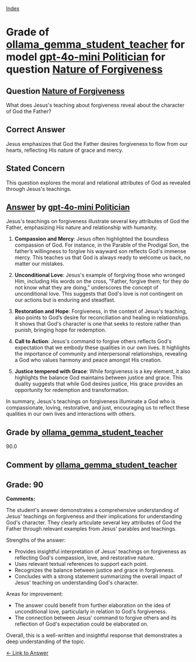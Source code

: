 
[Index](../../../../index.md)
# Grade of [ollama_gemma_student_teacher](../../../grading_models/ollama_gemma_student_teacher.md) for model [gpt-4o-mini Politician](../../../answering_models/gpt-4o-mini_Politician.md) for question [Nature of Forgiveness](../../../questions/Nature_of_Forgiveness.md)

## Question [Nature of Forgiveness](../../../questions/Nature_of_Forgiveness.md)
What does Jesus's teaching about forgiveness reveal about the character of God the Father?

## Correct Answer
Jesus emphasizes that God the Father desires forgiveness to flow from our hearts, reflecting His nature of grace and mercy.

## Stated Concern
This question explores the moral and relational attributes of God as revealed through Jesus's teachings.

## [Answer](../Nature_of_Forgiveness.md) by [gpt-4o-mini Politician](../../../answering_models/gpt-4o-mini_Politician.md)
Jesus's teachings on forgiveness illustrate several key attributes of God the Father, emphasizing His nature and relationship with humanity.

1. **Compassion and Mercy**: Jesus often highlighted the boundless compassion of God. For instance, in the Parable of the Prodigal Son, the father’s willingness to forgive his wayward son reflects God's immense mercy. This teaches us that God is always ready to welcome us back, no matter our mistakes.

2. **Unconditional Love**: Jesus's example of forgiving those who wronged Him, including His words on the cross, "Father, forgive them; for they do not know what they are doing," underscores the concept of unconditional love. This suggests that God's love is not contingent on our actions but is enduring and steadfast.

3. **Restoration and Hope**: Forgiveness, in the context of Jesus's teaching, also points to God’s desire for reconciliation and healing in relationships. It shows that God's character is one that seeks to restore rather than punish, bringing hope for redemption.

4. **Call to Action**: Jesus's command to forgive others reflects God's expectation that we embody these qualities in our own lives. It highlights the importance of community and interpersonal relationships, revealing a God who values harmony and peace amongst His creation.

5. **Justice tempered with Grace**: While forgiveness is a key element, it also highlights the balance God maintains between justice and grace. This duality suggests that while God desires justice, His grace provides an opportunity for redemption and transformation.

In summary, Jesus's teachings on forgiveness illuminate a God who is compassionate, loving, restorative, and just, encouraging us to reflect these qualities in our own lives and interactions with others.

## Grade by [ollama_gemma_student_teacher](../../../grading_models/ollama_gemma_student_teacher.md)
90.0

## Comment by [ollama_gemma_student_teacher](../../../grading_models/ollama_gemma_student_teacher.md)
## Grade: 90

**Comments:**

The student's answer demonstrates a comprehensive understanding of Jesus' teachings on forgiveness and their implications for understanding God's character. They clearly articulate several key attributes of God the Father through relevant examples from Jesus' parables and teachings. 

Strengths of the answer:

* Provides insightful interpretation of Jesus' teachings on forgiveness as reflecting God's compassion, love, and restorative nature.
* Uses relevant textual references to support each point.
* Recognizes the balance between justice and grace in forgiveness.
* Concludes with a strong statement summarizing the overall impact of Jesus' teaching on understanding God's character.

Areas for improvement:

* The answer could benefit from further elaboration on the idea of unconditional love, particularly in relation to God's forgiveness.
* The connection between Jesus' command to forgive others and its reflection of God's expectation could be elaborated on.

Overall, this is a well-written and insightful response that demonstrates a deep understanding of the topic.

[&lt;- Link to Answer](../Nature_of_Forgiveness.md)
